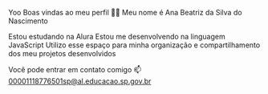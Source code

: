 Yoo
Boas vindas ao meu perfil 💙💙
Meu nome é Ana Beatriz da Silva do Nascimento

Estou estudando na Alura
Estou me desenvolvendo na linguagem JavaScript
Utilizo esse espaço para minha organização e compartilhamento dos meu projetos desenvolvidos

Você pode entrar em contato comigo 📫
00001118776501sp@al.educacao.sp.gov.br
